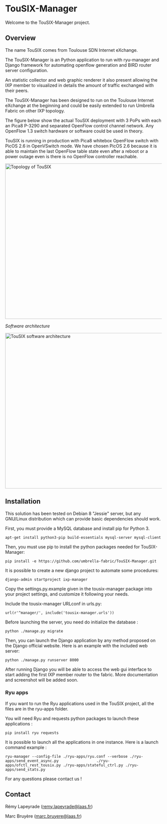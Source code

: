 # TouSIX-Manager

Welcome to the TouSIX-Manager project.

Overview
--------

The name TouSIX comes from Toulouse SDN Internet eXchange.

The TouSIX-Manager is an Python application to run with ryu-manager and Django framework for automating openflow generation and BIRD router server configuration. 

An statistic collector and web graphic renderer it also present allowing the IXP member to visualized in details the amount of traffic exchanged  with their peers. 

The TouSIX-Manager has been designed to run on the Toulouse Internet eXchange at the beginning and could be easily extended to run Umbrella Fabric on other IXP topology.

The figure below show the actual TouSIX deployment with 3 PoPs with each an Pica8 P-3290 and separated OpenFlow control channel network. Any OpenFlow 1.3 switch hardware or software could be used in theory. 

TouSIX is running in production with Pica8 whitebox OpenFlow switch with PicOS 2.6 in OpenVSwitch mode. We have chosen PicOS 2.6 because it is able to maintain the last OpenFlow table state even after a reboot or a power outage even is there is no OpenFlow controller reachable. 



<img src="http://195.154.106.70/topo_touSIX.021.png" title="Topology of TouSIX" width="600" height="500" />

*Software architecture*

<img src="http://195.154.106.70/soft_archi_tousix.001.png" title="TouSIX software architecture" width="600" height="500" />

    
Installation
------------

This solution has been tested on Debian 8 "Jessie" server, but any GNU/Linux distribution which can provide basic dependencies should work.

First, you must provide a MySQL database and install pip for Python 3.


    apt-get install python3-pip build-essentials mysql-server mysql-client


Then, you must use pip to install the python packages needed for TouSIX-Manager:
    
    pip install -e https://github.com/umbrella-fabric/TouSIX-Manager.git

It is possible to create a new django project to automate some procedures:

    django-admin startproject ixp-manager

Copy the settings.py.example given in the tousix-manager package into your project settings, and customize it following your needs.

Include the tousix-manager URLconf in urls.py:

    url(r'^manager/', include('tousix-manager.urls'))

Before launching the server, you need do initialize the database :

    python ./manage.py migrate
    
Then, you can launch the Django application by any method proposed on the Django official website.
Here is an example with the included web server:

    python ./manage.py runserver 8000

After running Django you will be able to access the web gui interface to start adding the first IXP member router to the fabric.
More documentation and screenshot will be added soon.

### Ryu apps

If you want to run the Ryu applications used in the TouSIX project, all the files are in the ryu-apps folder.

You will need Ryu and requests python packages to launch these applications :

    pip install ryu requests

It is possible to launch all the applications in one instance. Here is a launch command example :

    ryu-manager --config-file ./ryu-apps/ryu.conf --verbose ./ryu-apps/send_event_async.py                 ./ryu-apps/ofctl_rest_tousix.py ./ryu-apps/stateful_ctrl.py ./ryu-apps/send_stats.py
   
For any questions please contact us !

Contact
-------
Rémy Lapeyrade (remy.lapeyrade@laas.fr)

Marc Bruyère (marc.bruyere@laas.fr)

